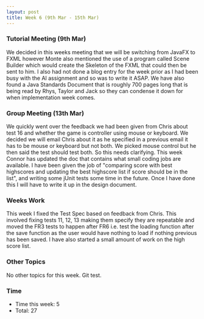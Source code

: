 ```yaml
---
layout: post
title: Week 6 (9th Mar - 15th Mar)
---
```


### Tutorial Meeting (9th Mar)
We decided in this weeks meeting that we will be switching from JavaFX to FXML however Monte also mentioned the use of a program called Scene Builder which would create the Skeleton of the FXML that could then be sent to him.
I also had not done a blog entry for the week prior as I had been busy with the AI assignment and so was to write it ASAP.
We have also found a Java Standards Document that is roughly 700 pages long that is being read by Rhys, Taylor and Jack so they can condense it down for when implementation week comes.

### Group Meeting (13th Mar)
We quickly went over the feedback we had been given from Chris about test 16 and whether the game is controller using mouse or keyboard. We decided we will email Chris about it as he specified in a previous email it has to be mouse or keyboard but not both. We picked mouse control but he then said the test should test both. So this needs clarifying.
This week Connor has updated the doc that contains what small coding jobs are available. I have been given the job of "comparing score with best highscores and updating the best highscore list if score should be in the list", and writing some jUnit tests some time in the future. Once I have done this I will have to write it up in the design document.

### Weeks Work
This week I fixed the Test Spec based on feedback from Chris. This involved fixing tests 11, 12, 13 making them specify they are repeatable and moved the FR3 tests to happen after FR6 i.e. test the loading function after the save function as the user would have nothing to load if nothing previous has been saved.
I have also started a small amount of work on the high score list.

### Other Topics
No other topics for this week.
Git test.

### Time
* Time this week: 5
* Total: 27
